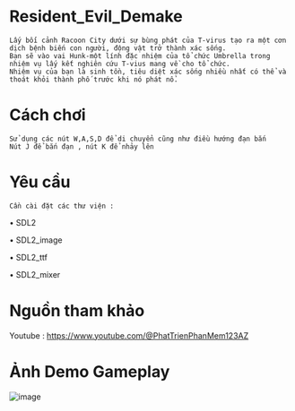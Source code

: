 ﻿# Resident_Evil_Demake

    Lấy bối cảnh Racoon City dưới sự bùng phát của T-virus tạo ra một cơn dịch bệnh biến con người, động vật trở thành xác sống.
    Bạn sẽ vào vai Hunk-một lính đặc nhiệm của tổ chức Umbrella trong nhiệm vụ lấy kết nghiên cứu T-vius mang về cho tổ chức.
    Nhiệm vụ của bạn là sinh tồn, tiêu diệt xác sống nhiều nhất có thể và thoát khỏi thành phố trước khi nó phát nổ.

# Cách chơi 
	Sử dụng các nút W,A,S,D để di chuyển cũng như điều hướng đạn bắn 
	Nút J để bắn đạn , nút K để nhảy lên 
# Yêu cầu
	Cần cài đặt các thư viện : 
• SDL2

• SDL2_image

• SDL2_ttf

• SDL2_mixer
# Nguồn tham khảo
Youtube : https://www.youtube.com/@PhatTrienPhanMem123AZ
# Ảnh Demo Gameplay
![image](https://user-images.githubusercontent.com/113539125/230767441-9a349650-179c-4d2e-b623-d661514dd851.png)

	
	
  
